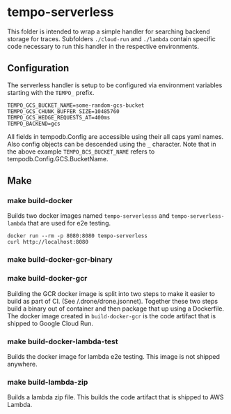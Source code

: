 # tempo-serverless

This folder is intended to wrap a simple handler for searching backend storage for traces. Subfolders 
`./cloud-run` and `./lambda` contain specific code necessary to run this handler in the respective
environments.

## Configuration
The serverless handler is setup to be configured via environment variables starting with the `TEMPO_` prefix.
```
TEMPO_GCS_BUCKET_NAME=some-random-gcs-bucket
TEMPO_GCS_CHUNK_BUFFER_SIZE=10485760
TEMPO_GCS_HEDGE_REQUESTS_AT=400ms
TEMPO_BACKEND=gcs
```
All fields in tempodb.Config are accessible using their all caps yaml names. Also config objects can be descended
using the `_` character. Note that in the above example `TEMPO_BCS_BUCKET_NAME` refers to tempodb.Config.GCS.BucketName.

## Make

### make build-docker

Builds two docker images named `tempo-serverlesss` and `tempo-serverless-lambda` that are used for e2e testing.

```
docker run --rm -p 8080:8080 tempo-serverless
curl http://localhost:8080
```

### make build-docker-gcr-binary
### make build-docker-gcr

Building the GCR docker image is split into two steps to make it easier to build as part of CI. (See /.drone/drone.jsonnet).
Together these two steps build a binary out of container and then package that up using a Dockerfile. The docker image
created in `build-docker-gcr` is the code artifact that is shipped to Google Cloud Run.

### make build-docker-lambda-test

Builds the docker image for lambda e2e testing. This image is not shipped anywhere.

### make build-lambda-zip

Builds a lambda zip file. This builds the code artifact that is shipped to AWS Lambda.

